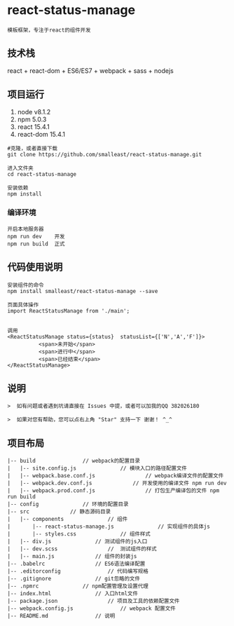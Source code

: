 # react-status-manage
```
模板框架，专注于react的组件开发
```

## 技术栈
react + react-dom + ES6/ES7 + webpack + sass + nodejs

## 项目运行
 1. node v8.1.2
 2. npm 5.0.3
 3. react 15.4.1
 4. react-dom 15.4.1
```
#克隆，或者直接下载
git clone https://github.com/smalleast/react-status-manage.git

进入文件夹
cd react-status-manage

安装依赖
npm install
```

### 编译环境
```
开启本地服务器
npm run dev    开发
npm run build  正式
```


## 代码使用说明
```
安装组件的命令
npm install smalleast/react-status-manage --save

页面具体操作
import ReactStatusManage from './main';


调用
<ReactStatusManage status={status}  statusList={['N','A','F']}>
          <span>未开始</span>
          <span>进行中</span>
          <span>已经结束</span>
</ReactStatusManage>
```




## 说明
```
>  如有问题或者遇到坑请直接在 Issues 中提，或者可以加我的QQ 382026180

>  如果对您有帮助，您可以点右上角 "Star" 支持一下 谢谢！ ^_^

```

## 项目布局
```
|-- build				// webpack的配置目录
|   |-- site.config.js				// 模块入口的路径配置文件
|   |-- webpack.base.conf.js				// webpack编译文件的配置文件
|   |-- webpack.dev.conf.js				// 开发使用的编译文件 npm run dev
|   |-- webpack.prod.conf.js				// 打包生产编译包的文件 npm run build
|-- config				// 环境的配置目录
|-- src				// 静态源码目录
|   |-- components				// 组件
|       |-- react-status-manage.js				// 实现组件的具体js
|       |-- styles.css				// 组件样式
|   |-- div.js				// 测试组件的js入口
|   |-- dev.scss				//	测试组件的样式
|   |-- main.js				// 组件的封装js
|-- .babelrc				// ES6语法编译配置
|-- .editorconfig				// 代码编写规格
|-- .gitignore				// git忽略的文件
|-- .npmrc				// npm配置管理及设置代理
|-- index.html				// 入口html文件
|-- package.json				// 项目及工具的依赖配置文件
|-- webpack.config.js				// webpack 配置文件
|-- README.md				// 说明
```
